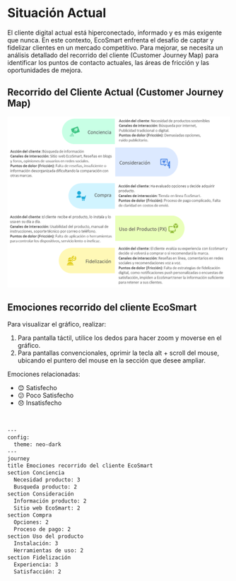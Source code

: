 # Situación Actual
<p class="texto-justificado">
El cliente digital actual está hiperconectado, informado y es más exigente que nunca. En este contexto, EcoSmart enfrenta el desafío de captar y fidelizar clientes en un mercado competitivo. Para mejorar, se necesita un análisis detallado del recorrido del cliente (Customer Journey Map) para identificar los puntos de contacto actuales, las áreas de fricción y las oportunidades de mejora.
</p>

## Recorrido del Cliente Actual (Customer Journey Map)

![alt text](image.png)

## Emociones recorrido del cliente EcoSmart

Para visualizar el gráfico, realizar:

1. Para pantalla táctil, utilice los dedos para hacer zoom y moverse en el gráfico.
2. Para pantallas convencionales, oprimir la tecla alt + scroll del mouse, ubicando el puntero del mouse en la sección que desee ampliar.

Emociones relacionadas:

* :blush: Satisfecho
* :confused: Poco Satisfecho
* :disappointed: Insatisfecho

<br>

```mermaid
---
config:
  theme: neo-dark
---
journey
title Emociones recorrido del cliente EcoSmart
section Conciencia
  Necesidad producto: 3
  Busqueda producto: 2
section Consideración
  Información producto: 2
  Sitio web EcoSmart: 2
section Compra
  Opciones: 2
  Proceso de pago: 2
section Uso del producto
  Instalación: 3
  Herramientas de uso: 2
section Fidelización
  Experiencia: 3
  Satisfacción: 2
```

</br>